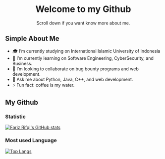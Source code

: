 <h1 align="center">Welcome to my Github</h1>
<p align="center">Scroll down if you want know more about me.</p>

## Simple About Me

- 🎓 I’m currently studying on International Islamic University of Indonesia
- 🌱 I’m currently learning on Software Engineering, CyberSecurity, and Business.
- 👯 I’m looking to collaborate on bug bounty programs and web development.
- 💬 Ask me about Python, Java, C++, and web development.
- ⚡ Fun fact: coffee is my water.

## My Github
### Statistic
[![Fariz Rifqi's GitHub stats](https://github-readme-stats.vercel.app/api?username=farizrifqi&show_icons=true&theme=dracula&count_private=true)](https://github.com/farizrifqi)
### Most used Language
[![Top Langs](https://github-readme-stats.vercel.app/api/top-langs/?username=farizrifqi&theme=dracula)](https://github.com/anuraghazra/github-readme-stats)
